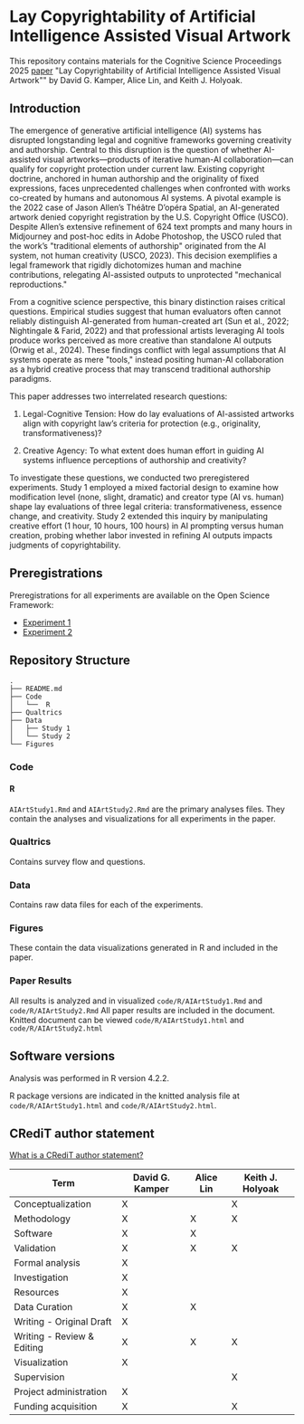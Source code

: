 # Lay Copyrightability of Artificial Intelligence Assisted Visual Artwork

This repository contains materials for the Cognitive Science Proceedings 2025 [paper]() "Lay Copyrightability of Artificial Intelligence Assisted Visual Artwork"" by David G. Kamper, Alice Lin, and Keith J. Holyoak.

## Introduction

The emergence of generative artificial intelligence (AI) systems has disrupted longstanding legal and cognitive frameworks governing creativity and authorship. Central to this disruption is the question of whether AI-assisted visual artworks—products of iterative human-AI collaboration—can qualify for copyright protection under current law. Existing copyright doctrine, anchored in human authorship and the originality of fixed expressions, faces unprecedented challenges when confronted with works co-created by humans and autonomous AI systems. A pivotal example is the 2022 case of Jason Allen’s Théâtre D’opéra Spatial, an AI-generated artwork denied copyright registration by the U.S. Copyright Office (USCO). Despite Allen’s extensive refinement of 624 text prompts and many hours in Midjourney and post-hoc edits in Adobe Photoshop, the USCO ruled that the work’s "traditional elements of authorship" originated from the AI system, not human creativity (USCO, 2023). This decision exemplifies a legal framework that rigidly dichotomizes human and machine contributions, relegating AI-assisted outputs to unprotected "mechanical reproductions."

From a cognitive science perspective, this binary distinction raises critical questions. Empirical studies suggest that human evaluators often cannot reliably distinguish AI-generated from human-created art (Sun et al., 2022; Nightingale & Farid, 2022) and that professional artists leveraging AI tools produce works perceived as more creative than standalone AI outputs (Orwig et al., 2024). These findings conflict with legal assumptions that AI systems operate as mere "tools," instead positing human-AI collaboration as a hybrid creative process that may transcend traditional authorship paradigms.

This paper addresses two interrelated research questions:

1) Legal-Cognitive Tension: How do lay evaluations of AI-assisted artworks align with copyright law’s criteria for protection (e.g., originality, transformativeness)?

2) Creative Agency: To what extent does human effort in guiding AI systems influence perceptions of authorship and creativity?

To investigate these questions, we conducted two preregistered experiments. Study 1 employed a mixed factorial design to examine how modification level (none, slight, dramatic) and creator type (AI vs. human) shape lay evaluations of three legal criteria: transformativeness, essence change, and creativity. Study 2 extended this inquiry by manipulating creative effort (1 hour, 10 hours, 100 hours) in AI prompting versus human creation, probing whether labor invested in refining AI outputs impacts judgments of copyrightability.

## Preregistrations

Preregistrations for all experiments are available on the Open Science Framework:

- [Experiment 1]()
- [Experiment 2]()

## Repository Structure

```
.
├── README.md
├── Code
│   └──  R
├── Qualtrics
├── Data
│   ├── Study 1
│   └── Study 2
└── Figures
```

### Code

#### R

`AIArtStudy1.Rmd` and `AIArtStudy2.Rmd` are the primary analyses files. They contain the analyses and visualizations for all experiments in the paper.

### Qualtrics

Contains survey flow and questions.

### Data

Contains raw data files for each of the experiments.

### Figures

These contain the data visualizations generated in R and included in the paper.

### Paper Results
All results is analyzed and in visualized `code/R/AIArtStudy1.Rmd` and `code/R/AIArtStudy2.Rmd` All paper results are included in the document. Knitted document can be viewed `code/R/AIArtStudy1.html` and `code/R/AIArtStudy2.html`

## Software versions 

Analysis was performed in R version 4.2.2.

R package versions are indicated in the knitted analysis file at `code/R/AIArtStudy1.html` and `code/R/AIArtStudy2.html`.

## CRediT author statement

[What is a CRediT author statement?](https://www.elsevier.com/researcher/author/policies-and-guidelines/credit-author-statement)

| Term                       | David G. Kamper | Alice Lin | Keith J. Holyoak |
|----------------------------|-----------------|-----------|------------------|
| Conceptualization          | X               |           | X
| Methodology                | X               | X         | X
| Software                   | X               | X         |
| Validation                 | X               | X         | X
| Formal analysis            | X               |           |
| Investigation              | X               |           |
| Resources                  | X               |           |
| Data Curation              | X               | X         |
| Writing - Original Draft   | X               |           |
| Writing - Review & Editing | X               | X         | X
| Visualization              | X               |           |
| Supervision                |                 |           | X
| Project administration     | X               |           | 
| Funding acquisition        | X               |           | X
